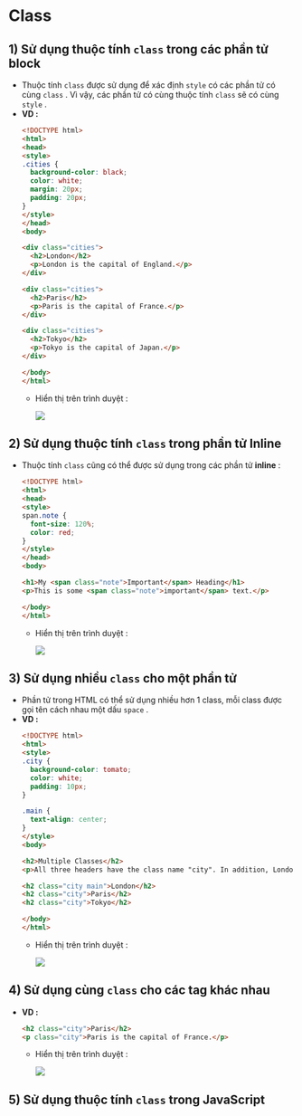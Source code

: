 # Class
## **1) Sử dụng thuộc tính `class` trong các phần tử block**
- Thuộc tính `class` được sử dụng để xác định `style` có các phần tử có cùng `class` . Vì vậy, các phần tử có cùng thuộc tính `class` sẽ có cùng `style` .
- **VD :**
    ```html
    <!DOCTYPE html>
    <html>
    <head>
    <style>
    .cities {
      background-color: black;
      color: white;
      margin: 20px;
      padding: 20px;
    }
    </style>
    </head>
    <body>

    <div class="cities">
      <h2>London</h2>
      <p>London is the capital of England.</p>
    </div>

    <div class="cities">
      <h2>Paris</h2>
      <p>Paris is the capital of France.</p>
    </div>

    <div class="cities">
      <h2>Tokyo</h2>
      <p>Tokyo is the capital of Japan.</p>
    </div>

    </body>
    </html>
    ```
    - Hiển thị trên trình duyệt :

        <img src=https://i.imgur.com/P6MzYto.png>

## **2) Sử dụng thuộc tính `class` trong phần tử Inline**
- Thuộc tính `class` cũng có thể được sử dụng trong các phần tử **inline** :
    ```html
    <!DOCTYPE html>
    <html>
    <head>
    <style>
    span.note {
      font-size: 120%;
      color: red;
    }
    </style>
    </head>
    <body>

    <h1>My <span class="note">Important</span> Heading</h1>
    <p>This is some <span class="note">important</span> text.</p>

    </body>
    </html>
    ```
    - Hiển thị trên trình duyệt :

        <img src=https://i.imgur.com/Mzhpihm.png>

## **3) Sử dụng nhiều `class` cho một phần tử**
- Phần tử trong HTML có thể sử dụng nhiều hơn 1 class, mỗi class được gọi tên cách nhau một dấu `space` .
- **VD :**
    ```html
    <!DOCTYPE html>
    <html>
    <style>
    .city {
      background-color: tomato;
      color: white;
      padding: 10px;
    } 

    .main {
      text-align: center;
    }
    </style>
    <body>

    <h2>Multiple Classes</h2>
    <p>All three headers have the class name "city". In addition, London also have the class name "main", which center-aligns the text.</p>

    <h2 class="city main">London</h2>
    <h2 class="city">Paris</h2>
    <h2 class="city">Tokyo</h2>

    </body>
    </html>
    ```
    - Hiển thị trên trình duyệt :

        <img src=https://i.imgur.com/46Zfxx8.png>

## **4) Sử dụng cùng `class` cho các tag khác nhau**
- **VD :**
    ```html
    <h2 class="city">Paris</h2>
    <p class="city">Paris is the capital of France.</p>
    ```
    - Hiển thị trên trình duyệt :

        <img src=https://i.imgur.com/566juYI.png>

## **5) Sử dụng thuộc tính `class` trong JavaScript**